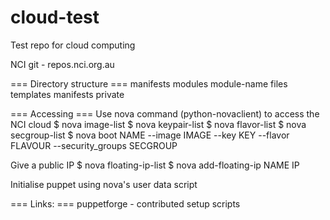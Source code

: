 cloud-test
==========

Test repo for cloud computing

NCI git - repos.nci.org.au

=== Directory structure ===
manifests
modules
    module-name
            files
            templates
            manifests
private

=== Accessing ===
Use nova command (python-novaclient) to access the NCI cloud
$ nova image-list
$ nova keypair-list
$ nova flavor-list
$ nova secgroup-list
$ nova boot NAME --image IMAGE --key KEY --flavor FLAVOUR --security_groups SECGROUP

Give a public IP
$ nova floating-ip-list
$ nova add-floating-ip NAME IP

Initialise puppet using nova's user data script

=== Links: ===
puppetforge - contributed setup scripts
